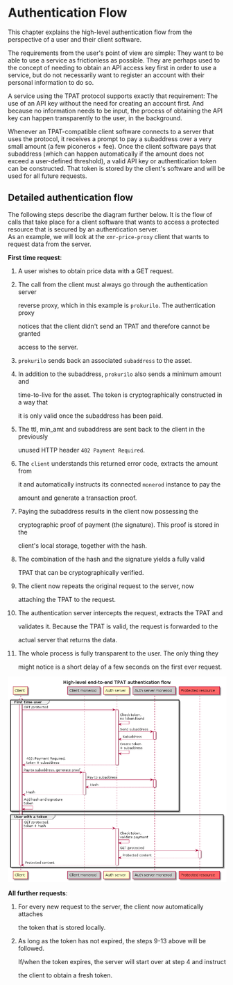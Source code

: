 # Authentication Flow

This chapter explains the high-level authentication flow from the perspective of a user and their client software.

The requirements from the user's point of view are simple: They want to be able to use a service as frictionless as possible. They are perhaps used to the concept of needing to obtain an API access key first in order to use a service, but do not necessarily want to register an account with their personal information to do so.

A service using the TPAT protocol supports exactly that requirement: The use of an API key without the need for creating an account first. And because no information needs to be input, the process of obtaining the API key can happen transparently to the user, in the background. 

Whenever an TPAT-compatible client software connects to a server that uses the protocol, it receives a prompt to pay a subaddress over a very small amount \(a few piconeros + fee\). Once the client software pays that subaddress \(which can happen automatically if the amount does not exceed a user-defined threshold\), a valid API key or authentication token can be constructed. That token is stored by the client's software and will be used for all future requests.

## Detailed authentication flow

The following steps describe the diagram further below. It is the flow of calls that take place for a client software that wants to access a protected resource that is secured by an authentication server.  
As an example, we will look at the `xmr-price-proxy` client that wants to request data from the server.

**First time request**:

1. A user wishes to obtain price data with a GET request.

2. The call from the client must always go through the authentication server

   reverse proxy, which in this example is `prokurilo`. The authentication proxy

   notices that the client didn't send an TPAT and therefore cannot be granted

   access to the  server.

4. `prokurilo` sends back an associated `subaddress` to the asset.

5. In addition to the subaddress, `prokurilo` also sends a minimum amount and 

   time-to-live for the asset. The token is cryptographically constructed in a way that

   it is only valid once the subaddress has been paid.

6. The ttl, min_amt and subaddress are sent back to the client in the previously

   unused HTTP header `402 Payment Required`.

7. The `client` understands this returned error code, extracts the amount from

   it and automatically instructs its connected `monerod` instance to pay the

   amount and generate a transaction proof.

8. Paying the subaddress results in the client now possessing the

   cryptographic proof of payment \(the signature\). This proof is stored in the

   client's local storage, together with the hash.

9. The combination of the hash and the signature yields a fully valid

   TPAT that can be cryptographically verified.

10. The client now repeats the original request to the  server, now

    attaching the TPAT to the request.

11. The authentication server intercepts the request, extracts the TPAT and

    validates it. Because the TPAT is valid, the request is forwarded to the

    actual server that returns the data.

12. The whole process is fully transparent to the user. The only thing they

    might notice is a short delay of a few seconds on the first ever request.

![e2e flow sequence diagram](plantuml/e2e-flow.png)

**All further requests**:

1. For every new request to the server, the client now automatically attaches

   the token that is stored locally.

2. As long as the token has not expired, the steps 9-13 above will be followed.

   If/when the token expires, the server will start over at step 4 and instruct

   the client to obtain a fresh token.

